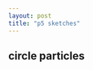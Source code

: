 ```yaml
---
layout: post
title: "p5 sketches"
---
```


## circle particles

<div id="sketchTest-holder">
  <script type="text/javascript" src="_sketches/sketchTest.js"></script>
</div>
